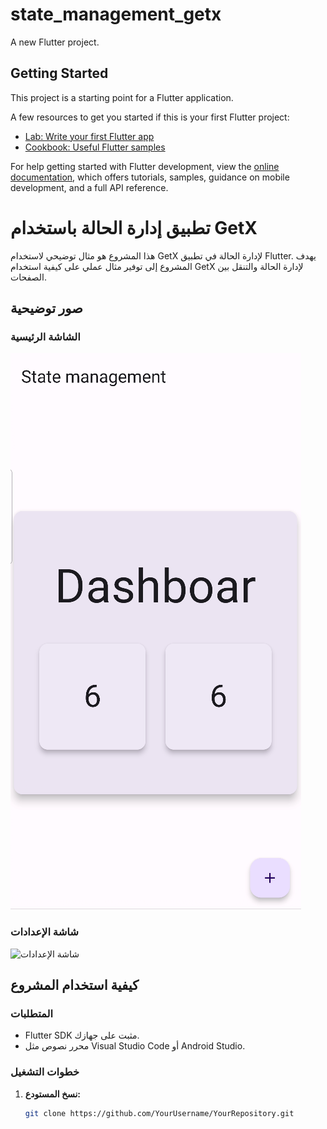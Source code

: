 # state_management_getx

A new Flutter project.

## Getting Started

This project is a starting point for a Flutter application.

A few resources to get you started if this is your first Flutter project:

- [Lab: Write your first Flutter app](https://docs.flutter.dev/get-started/codelab)
- [Cookbook: Useful Flutter samples](https://docs.flutter.dev/cookbook)

For help getting started with Flutter development, view the
[online documentation](https://docs.flutter.dev/), which offers tutorials,
samples, guidance on mobile development, and a full API reference.
# تطبيق إدارة الحالة باستخدام GetX

هذا المشروع هو مثال توضيحي لاستخدام GetX لإدارة الحالة في تطبيق Flutter. يهدف المشروع إلى توفير مثال عملي على كيفية استخدام GetX لإدارة الحالة والتنقل بين الصفحات.

## صور توضيحية

### الشاشة الرئيسية
![الشاشة الرئيسية](assets/images/home_screen.png)

### شاشة الإعدادات
![شاشة الإعدادات](assets/images/settings_screen.png)

## كيفية استخدام المشروع

### المتطلبات
- Flutter SDK مثبت على جهازك.
- محرر نصوص مثل Visual Studio Code أو Android Studio.

### خطوات التشغيل
1. **نسخ المستودع:**
   ```sh
   git clone https://github.com/YourUsername/YourRepository.git
